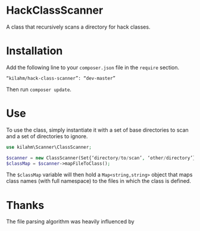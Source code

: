 HackClassScanner
================

A class that recursively scans a directory for hack classes.

Installation
===========
Add the following line to your `composer.json` file in the `require` section.

```
“kilahm/hack-class-scanner”: “dev-master”
```

Then run `composer update`.

Use
===

To use the class, simply instantiate it with a set of base directories to scan and a set of directories to ignore.

```php
use kilahm\Scanner\ClassScanner;

$scanner = new ClassScanner(Set{‘directory/to/scan’, ‘other/directory’}, Set{‘directory/to/scan/ignore’});
$classMap = $scanner->mapFileToClass();
```

The `$classMap` variable will then hold a `Map<string,string>` object that maps class names (with full namespace) to the files in which the class is defined.

Thanks
=====

The file parsing algorithm was heavily influenced by 
